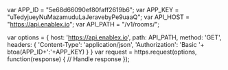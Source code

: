 var APP_ID     = "5e68d66090ef80faff2619b6"; 
var APP_KEY    = "uTedyjueyNuMazamuduLaJeravebyPe9uaaQ"; 
var API_HOST   = "https://api.enablex.io"; 
var API_PATH   = "/v1/rooms/"; 

var options = { 
      host: 'https://api.enablex.io', 
      path: API_PATH, 
      method: 'GET', 
      headers: { 
         'Content-Type': 'application/json', 
         'Authorization': 'Basic '+ btoa(APP_ID+':'+APP_KEY) 
     } 
 }
 var request = https.request(options, function(response) { 
     // Handle response
 });
